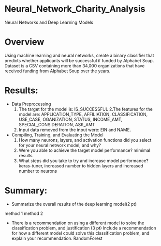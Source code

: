 # Neural_Network_Charity_Analysis
Neural Networks and Deep Learning Models

# Overview 

Using machine learning and neural networks, create a binary classifier that predicts whether applicants will be successful if funded by Alphabet Soup.  Dataset is a CSV containing more than 34,000 organizations that have received funding from Alphabet Soup over the years. 

# Results:

- Data Preprocessing
  1. The target for the model is: IS_SUCCESSFUL
  2.The features for the model are: APPLICATION_TYPE, AFFILIATION, CLASSIFICATION, USE_CASE, OGANIZATION, STATUS, INCOME_AMT, SPECIAL_CONSIDERATION, ASK_AMT
  3. Input data removed from the input were: EIN and NAME.
- Compiling, Training, and Evaluating the Model
  1. How many neurons, layers, and activation functions did you select for your neural network model, and why? 
  2. Were you able to achieve the target model performance? mimimal results
  3. What steps did you take to try and increase model performance? keras-tuner, increased number to hidden layers and increased number to neurons

# Summary: 
- Summarize the overall results of the deep learning model(2 pt)

method 1
method 2

- There is a recommendation on using a different model to solve the classification problem, and justification (3 pt)
Include a recommendation for how a different model could solve this classification problem, and explain your recommendation.
RandomForest
